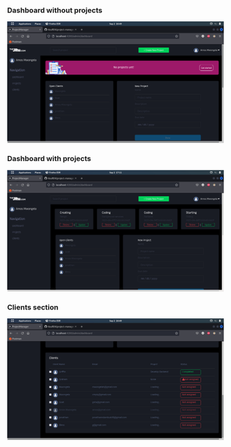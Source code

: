 ### Dashboard without projects
<img src="./banner/admn.png">

### Dashboard  with projects
<img src="./banner/admn2.png">

### Clients section
<img src="./banner/admn1.png">
